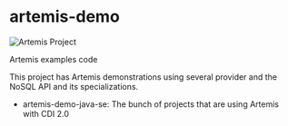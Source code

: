 # artemis-demo


![Artemis Project](https://github.com/JNOSQL/jnosql-site/blob/master/images/duke-artemis.png)

Artemis examples code


This project has Artemis demonstrations using several provider and the NoSQL API and its specializations.

* artemis-demo-java-se: The bunch of projects that are using Artemis with CDI 2.0
